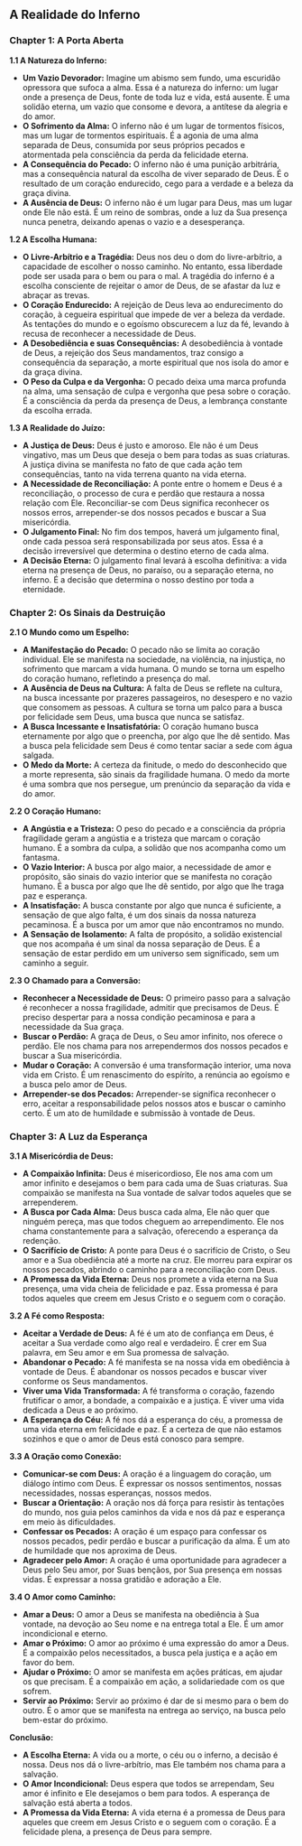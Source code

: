 ## A Realidade do Inferno

### Chapter 1: A Porta Aberta

**1.1 A Natureza do Inferno:**

* **Um Vazio Devorador:**  Imagine um abismo sem fundo, uma escuridão opressora que sufoca a alma. Essa é a natureza do inferno: um lugar onde a presença de Deus, fonte de toda luz e vida, está ausente. É uma solidão eterna, um vazio que consome e devora, a antítese da alegria e do amor.
* **O Sofrimento da Alma:** O inferno não é um lugar de tormentos físicos, mas um lugar de tormentos espirituais. É a agonia de uma alma separada de Deus, consumida por seus próprios pecados e atormentada pela consciência da perda da felicidade eterna.
* **A Consequência do Pecado:** O inferno não é uma punição arbitrária, mas a consequência natural da escolha de viver separado de Deus. É o resultado de um coração endurecido, cego para a verdade e  a beleza da graça divina. 
* **A Ausência de Deus:** O inferno não é um lugar para Deus, mas um lugar onde Ele não está. É um reino de sombras, onde a luz da Sua presença nunca penetra, deixando apenas o vazio e a desesperança. 

**1.2 A Escolha Humana:**

* **O Livre-Arbítrio e a Tragédia:**  Deus nos deu o dom do livre-arbítrio, a capacidade de escolher o nosso caminho. No entanto, essa liberdade pode ser usada para o bem ou para o mal.  A tragédia do inferno é a escolha consciente de rejeitar o amor de Deus, de se afastar da luz e abraçar as trevas. 
* **O Coração Endurecido:** A rejeição de Deus leva ao endurecimento do coração, à cegueira espiritual que impede de ver a beleza da verdade. As tentações do mundo e o egoísmo obscurecem a luz da fé, levando à  recusa de reconhecer a necessidade de Deus.
* **A Desobediência e suas Consequências:** A desobediência à vontade de Deus, a rejeição dos Seus mandamentos, traz consigo a consequência da separação, a morte espiritual que nos isola do amor e da graça divina. 
* **O Peso da Culpa e da Vergonha:**  O pecado deixa uma marca profunda na alma, uma sensação de culpa e vergonha que pesa sobre o coração.  É a consciência da perda da presença de Deus, a lembrança constante da escolha errada.

**1.3 A Realidade do Juízo:**

* **A Justiça de Deus:** Deus é justo e amoroso. Ele não é um Deus vingativo, mas um Deus que deseja o bem para todas as suas criaturas.  A justiça divina se manifesta no fato de que cada ação tem consequências, tanto na vida terrena quanto na vida eterna.
* **A Necessidade de Reconciliação:**  A ponte entre o homem e Deus é a reconciliação, o processo de cura e perdão que restaura a nossa relação com Ele.  Reconciliar-se com Deus significa reconhecer os nossos erros, arrepender-se dos nossos pecados e buscar a Sua misericórdia. 
* **O Julgamento Final:**  No fim dos tempos, haverá um julgamento final, onde cada pessoa será responsabilizada por seus atos.  Essa é a decisão irreversível que determina o destino eterno de cada alma. 
* **A Decisão Eterna:** O julgamento final levará à escolha definitiva: a vida eterna na presença de Deus, no paraíso, ou a separação eterna, no inferno.  É a decisão que determina o nosso destino por toda a eternidade. 

### Chapter 2: Os Sinais da Destruição

**2.1 O Mundo como um Espelho:**

* **A Manifestação do Pecado:** O pecado não se limita ao coração individual. Ele se manifesta na sociedade, na violência, na injustiça, no sofrimento que marcam a vida humana. O mundo se torna um espelho do coração humano, refletindo a  presença do mal.
* **A Ausência de Deus na Cultura:** A falta de Deus se reflete na cultura, na busca incessante por prazeres passageiros, no desespero e no vazio que consomem as pessoas.  A cultura se torna um palco para a busca por felicidade sem Deus, uma busca que nunca se satisfaz.
* **A Busca Incessante e Insatisfatória:** O coração humano busca eternamente por algo que o preencha, por algo que lhe dê sentido.  Mas a busca pela felicidade sem Deus  é como tentar saciar a sede com água salgada. 
* **O Medo da Morte:**  A certeza da finitude, o medo do desconhecido que a morte representa, são sinais da fragilidade humana.  O medo da morte é uma sombra que nos persegue, um prenúncio da  separação da vida e do amor.

**2.2 O Coração Humano:**

* **A Angústia e a Tristeza:** O peso do pecado e a consciência da própria fragilidade  geram a angústia e a tristeza que  marcam o coração humano.  É a sombra da culpa, a solidão que nos acompanha como um fantasma.
* **O Vazio Interior:** A busca por algo maior, a necessidade de amor e propósito, são sinais do vazio interior que  se manifesta no coração humano.  É a busca por algo que lhe dê sentido, por algo que lhe traga paz e esperança. 
* **A Insatisfação:** A busca constante por algo que nunca é suficiente, a sensação de que  algo falta, é um dos  sinais da nossa natureza pecaminosa.  É a busca por um amor que  não encontramos no mundo. 
* **A Sensação de Isolamento:**  A falta de propósito, a solidão existencial que nos  acompaña  é um sinal da nossa  separação de Deus.  É a sensação de  estar perdido em um universo sem significado, sem um caminho a seguir. 

**2.3 O Chamado para a Conversão:**

* **Reconhecer a Necessidade de Deus:**  O primeiro passo para a salvação é  reconhecer a nossa fragilidade, admitir  que precisamos de Deus.  É preciso  despertar  para a nossa  condição  pecaminosa e para  a  necessidade  da Sua graça.
* **Buscar o Perdão:** A graça de Deus, o Seu amor infinito,  nos oferece o perdão.  Ele nos  chama  para  nos  arrependermos  dos  nossos  pecados  e  buscar  a  Sua  misericórdia.
* **Mudar o Coração:**  A conversão  é  uma  transformação  interior,  uma  nova  vida  em  Cristo. É  um  renascimento  do  espírito,  a  renúncia  ao  egoísmo  e  a  busca  pelo  amor  de  Deus.
* **Arrepender-se dos Pecados:**   Arrepender-se  significa  reconhecer  o  erro,  aceitar  a  responsabilidade  pelos  nossos  atos e  buscar  o  caminho  certo.  É  um  ato  de  humildade  e  submissão  à  vontade  de  Deus.

### Chapter 3: A Luz da Esperança

**3.1 A Misericórdia de Deus:**

* **A Compaixão Infinita:** Deus é  misericordioso,  Ele  nos  ama  com  um  amor  infinito  e  desejamos  o  bem  para  cada  uma  de  Suas  criaturas.  Sua  compaixão  se  manifesta  na  Sua  vontade  de  salvar  todos  aqueles  que  se  arrependerem.
* **A Busca por Cada Alma:** Deus  busca  cada  alma,  Ele  não  quer  que  ninguém  pereça,  mas  que  todos  cheguem  ao  arrependimento.  Ele  nos  chama  constantemente  para  a  salvação,  oferecendo  a  esperança  da  redenção.
* **O Sacrifício de Cristo:**  A ponte para Deus é o sacrifício de Cristo, o Seu amor e a Sua obediência até a morte na cruz.  Ele  morreu  para  expirar  os  nossos  pecados,  abrindo  o  caminho  para  a  reconciliação  com  Deus.
* **A Promessa da Vida Eterna:**  Deus  nos  promete  a  vida  eterna  na  Sua  presença,  uma  vida  cheia  de  felicidade  e  paz.  Essa  promessa  é  para  todos  aqueles  que  creem  em  Jesus  Cristo  e  o  seguem  com  o  coração.

**3.2 A Fé como Resposta:**

* **Aceitar a Verdade de Deus:**  A fé  é  um  ato  de  confiança  em  Deus,  é  aceitar  a  Sua  verdade  como  algo  real  e  verdadeiro.  É  crer  em  Sua  palavra,  em  Seu  amor  e  em  Sua  promessa  de  salvação.
* **Abandonar o Pecado:**   A  fé  manifesta  se  na  nossa  vida  em  obediência  à  vontade  de  Deus.  É  abandonar  os  nossos  pecados  e  buscar  viver  conforme  os  Seus  mandamentos.
* **Viver uma Vida Transformada:**  A  fé  transforma  o  coração,  fazendo  frutificar  o  amor,  a  bondade,  a  compaixão  e  a  justiça.  É  viver  uma  vida  dedicada  a  Deus  e  ao  próximo.
* **A Esperança do Céu:**   A  fé  nos  dá  a  esperança  do  céu,  a  promessa  de  uma  vida  eterna  em  felicidade  e  paz.  É  a  certeza  de  que  não  estamos  sozinhos  e  que  o  amor  de  Deus  está  conosco  para  sempre.

**3.3 A Oração como Conexão:**

* **Comunicar-se com Deus:** A oração é  a  linguagem  do  coração,  um  diálogo  íntimo  com  Deus.  É  expressar  os  nossos  sentimentos,  nossas  necessidades,  nossas  esperanças,  nossos  medos. 
* **Buscar a Orientação:**   A  oração  nos  dá  força  para  resistir  às  tentações  do  mundo,  nos  guia  pelos  caminhos  da  vida  e  nos  dá  paz  e  esperança  em  meio  às  dificuldades.
* **Confessar os Pecados:**  A  oração  é  um  espaço  para  confessar  os  nossos  pecados,  pedir  perdão  e  buscar  a  purificação  da  alma.  É  um  ato  de  humildade  que  nos  aproxima  de  Deus.
* **Agradecer pelo Amor:**  A  oração  é  uma  oportunidade  para  agradecer  a  Deus  pelo  Seu  amor,  por  Suas  bençãos,  por  Sua  presença  em  nossas  vidas.  É  expressar  a  nossa  gratidão  e  adoração  a  Ele.

**3.4 O Amor como Caminho:**

* **Amar a Deus:**  O  amor  a  Deus  se  manifesta  na  obediência  à  Sua  vontade,  na  devoção  ao  Seu  nome  e  na  entrega  total  a  Ele.  É  um  amor  incondicional  e  eterno.
* **Amar o Próximo:**   O  amor  ao  próximo  é  uma  expressão  do  amor  a  Deus.  É  a  compaixão  pelos  necessitados,  a  busca  pela  justiça  e  a  ação  em  favor  do  bem.
* **Ajudar o Próximo:**  O  amor  se  manifesta  em  ações  práticas,  em  ajudar  os  que  precisam.  É  a  compaixão  em  ação,  a  solidariedade  com  os  que  sofrem.
* **Servir ao Próximo:**  Servir  ao  próximo  é  dar  de  si  mesmo  para  o  bem  do  outro.  É  o  amor  que  se  manifesta  na  entrega  ao  serviço,  na  busca  pelo  bem-estar  do  próximo.

**Conclusão:**

* **A Escolha Eterna:**  A  vida  ou  a  morte,  o  céu  ou  o  inferno,  a  decisão  é  nossa.  Deus  nos  dá  o  livre-arbítrio,  mas  Ele  também  nos  chama  para  a  salvação.
* **O Amor Incondicional:**   Deus  espera  que  todos  se  arrependam,  Seu  amor  é  infinito  e  Ele  desejamos  o  bem  para  todos.  A  esperança  de  salvação  está  aberta  a  todos.
* **A Promessa da Vida Eterna:**   A  vida  eterna  é  a  promessa  de  Deus  para  aqueles  que  creem  em  Jesus  Cristo  e  o  seguem  com  o  coração.  É  a  felicidade  plena,  a  presença  de  Deus  para  sempre. 
